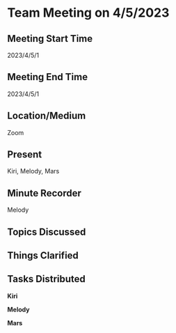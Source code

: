 # Team Meeting on 4/5/2023

## Meeting Start Time
2023/4/5/1

## Meeting End Time
2023/4/5/1

## Location/Medium
Zoom

## Present
Kiri, Melody, Mars

## Minute Recorder
Melody

## Topics Discussed
## Things Clarified
## Tasks Distributed

**Kiri**

**Melody**

**Mars**
